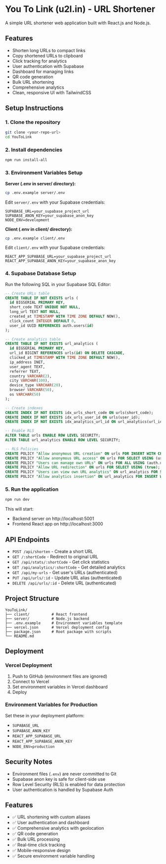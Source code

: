 # You To Link (u2l.in) - URL Shortener

A simple URL shortener web application built with React.js and Node.js.

## Features

- Shorten long URLs to compact links
- Copy shortened URLs to clipboard
- Click tracking for analytics
- User authentication with Supabase
- Dashboard for managing links
- QR code generation
- Bulk URL shortening
- Comprehensive analytics
- Clean, responsive UI with TailwindCSS

## Setup Instructions

### 1. Clone the repository
```bash
git clone <your-repo-url>
cd YouToLink
```

### 2. Install dependencies
```bash
npm run install-all
```

### 3. Environment Variables Setup

**Server (.env in server/ directory):**
```bash
cp .env.example server/.env
```
Edit `server/.env` with your Supabase credentials:
```
SUPABASE_URL=your_supabase_project_url
SUPABASE_ANON_KEY=your_supabase_anon_key
NODE_ENV=development
```

**Client (.env in client/ directory):**
```bash
cp .env.example client/.env
```
Edit `client/.env` with your Supabase credentials:
```
REACT_APP_SUPABASE_URL=your_supabase_project_url
REACT_APP_SUPABASE_ANON_KEY=your_supabase_anon_key
```

### 4. Supabase Database Setup

Run the following SQL in your Supabase SQL Editor:

```sql
-- Create URLs table
CREATE TABLE IF NOT EXISTS urls (
  id BIGSERIAL PRIMARY KEY,
  short_code TEXT UNIQUE NOT NULL,
  long_url TEXT NOT NULL,
  created_at TIMESTAMP WITH TIME ZONE DEFAULT NOW(),
  click_count INTEGER DEFAULT 0,
  user_id UUID REFERENCES auth.users(id)
);

-- Create analytics table
CREATE TABLE IF NOT EXISTS url_analytics (
  id BIGSERIAL PRIMARY KEY,
  url_id BIGINT REFERENCES urls(id) ON DELETE CASCADE,
  clicked_at TIMESTAMP WITH TIME ZONE DEFAULT NOW(),
  ip_address INET,
  user_agent TEXT,
  referrer TEXT,
  country VARCHAR(2),
  city VARCHAR(100),
  device_type VARCHAR(20),
  browser VARCHAR(50),
  os VARCHAR(50)
);

-- Create indexes
CREATE INDEX IF NOT EXISTS idx_urls_short_code ON urls(short_code);
CREATE INDEX IF NOT EXISTS idx_urls_user_id ON urls(user_id);
CREATE INDEX IF NOT EXISTS idx_analytics_url_id ON url_analytics(url_id);

-- Enable RLS
ALTER TABLE urls ENABLE ROW LEVEL SECURITY;
ALTER TABLE url_analytics ENABLE ROW LEVEL SECURITY;

-- RLS Policies
CREATE POLICY "Allow anonymous URL creation" ON urls FOR INSERT WITH CHECK (user_id IS NULL);
CREATE POLICY "Allow anonymous URL access" ON urls FOR SELECT USING (user_id IS NULL);
CREATE POLICY "Users can manage own URLs" ON urls FOR ALL USING (auth.uid() = user_id) WITH CHECK (auth.uid() = user_id);
CREATE POLICY "Allow URL redirection" ON urls FOR SELECT USING (true);
CREATE POLICY "Users can view own URL analytics" ON url_analytics FOR SELECT USING (url_id IN (SELECT id FROM urls WHERE user_id = auth.uid()));
CREATE POLICY "Allow analytics insertion" ON url_analytics FOR INSERT WITH CHECK (true);
```

### 5. Run the application
```bash
npm run dev
```

This will start:
- Backend server on http://localhost:5001
- Frontend React app on http://localhost:3000

## API Endpoints

- `POST /api/shorten` - Create a short URL
- `GET /:shortCode` - Redirect to original URL
- `GET /api/stats/:shortCode` - Get click statistics
- `GET /api/analytics/:shortCode` - Get detailed analytics
- `GET /api/my-urls` - Get user's URLs (authenticated)
- `PUT /api/urls/:id` - Update URL alias (authenticated)
- `DELETE /api/urls/:id` - Delete URL (authenticated)

## Project Structure

```
YouToLink/
├── client/          # React frontend
├── server/          # Node.js backend
├── .env.example     # Environment variables template
├── vercel.json      # Vercel deployment config
├── package.json     # Root package with scripts
└── README.md
```

## Deployment

### Vercel Deployment
1. Push to GitHub (environment files are ignored)
2. Connect to Vercel
3. Set environment variables in Vercel dashboard
4. Deploy

### Environment Variables for Production
Set these in your deployment platform:
- `SUPABASE_URL`
- `SUPABASE_ANON_KEY`
- `REACT_APP_SUPABASE_URL`
- `REACT_APP_SUPABASE_ANON_KEY`
- `NODE_ENV=production`

## Security Notes

- Environment files (`.env`) are never committed to Git
- Supabase anon key is safe for client-side use
- Row Level Security (RLS) is enabled for data protection
- User authentication is handled by Supabase Auth

## Features

- ✅ URL shortening with custom aliases
- ✅ User authentication and dashboard
- ✅ Comprehensive analytics with geolocation
- ✅ QR code generation
- ✅ Bulk URL processing
- ✅ Real-time click tracking
- ✅ Mobile-responsive design
- ✅ Secure environment variable handling
